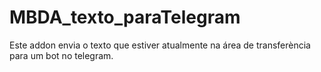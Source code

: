 # MBDA_texto_paraTelegram
Este addon envia o texto que estiver atualmente na área de transferència para um bot no telegram.
